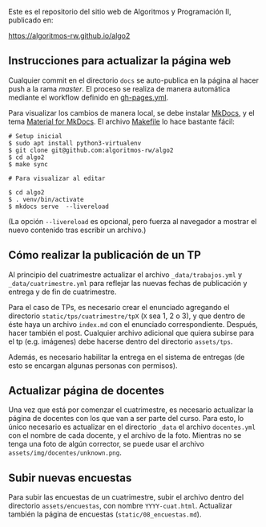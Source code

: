 Este es el repositorio del sitio web de Algoritmos y Programación II, publicado en:

<https://algoritmos-rw.github.io/algo2>


## Instrucciones para actualizar la página web

Cualquier commit en el directorio `docs` se auto-publica en la página al hacer push a la rama _master_. El proceso se realiza de manera automática mediante el workflow definido en [gh-pages.yml](.github/workflows/gh-pages.yml).

Para visualizar los cambios de manera local, se debe instalar [MkDocs], y el tema [Material for MkDocs][mkdocs-mat]. El archivo [Makefile](Makefile) lo hace bastante fácil:

```
# Setup inicial
$ sudo apt install python3-virtualenv
$ git clone git@github.com:algoritmos-rw/algo2
$ cd algo2
$ make sync

# Para visualizar al editar

$ cd algo2
$ . venv/bin/activate
$ mkdocs serve  --livereload
```

(La opción `--livereload` es opcional, pero fuerza al navegador a mostrar
el nuevo contenido tras escribir un archivo.)

[MkDocs]: https://www.mkdocs.org
[mkdocs-mat]: https://squidfunk.github.io/mkdocs-material

## Cómo realizar la publicación de un TP

Al principio del cuatrimestre actualizar el archivo `_data/trabajos.yml` y `_data/cuatrimestre.yml` para reflejar las nuevas fechas de publicación y entrega y de fin de cuatrimestre.

Para el caso de TPs, es necesario crear el enunciado agregando el directorio `static/tps/cuatrimestre/tpX` (`X` sea 1, 2 o 3), y que dentro de éste haya un archivo `index.md` con el enunciado correspondiente. Después, hacer también el post. Cualquier archivo adicional que quiera subirse para el tp (e.g. imágenes) debe hacerse dentro del directorio `assets/tps`.

Además, es necesario habilitar la entrega en el sistema de entregas (de esto se encargan algunas personas con permisos).

## Actualizar página de docentes

Una vez que está por comenzar el cuatrimestre, es necesario actualizar la página de docentes con los que van a ser parte del curso. Para esto, lo único necesario es actualizar en el directorio `_data` el archivo `docentes.yml` con el nombre de cada docente, y el archivo de la foto. Mientras no se tenga una foto de algún corrector, se puede usar el archivo `assets/img/docentes/unknown.png`.

## Subir nuevas encuestas

Para subir las encuestas de un cuatrimestre, subir el archivo dentro del directorio `assets/encuestas`, con nombre `YYYY-cuat.html`. Actualizar también la página de encuestas (`static/08_encuestas.md`).
